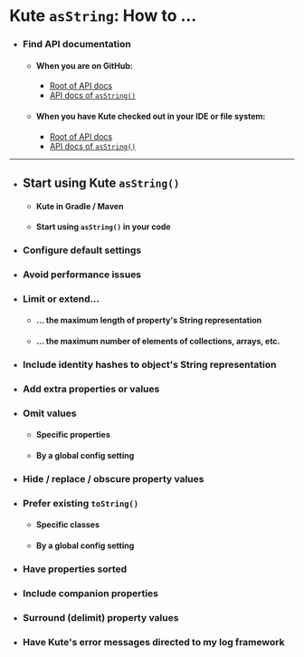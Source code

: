 # Kute `asString`: How to ...

* ### Find API documentation
   * #### When you are on GitHub:
      * [<u>Root</u> of API docs](../blob/main/apidocs/gfm/index.md)
      * [API docs of <u>`asString()`</u>](../blob/main/apidocs/gfm/kute/nl.kute.asstring.core/as-string.md)
   * #### When you have Kute checked out in your IDE or file system:
      * [<u>Root</u> of API docs](../../apidocs/gfm/index.md)
      * [API docs of <u>`asString()`</u>](../../apidocs/gfm/kute/nl.kute.asstring.core/as-string.md)

<hr>

* ## Start using Kute `asString()`
   * #### Kute in Gradle / Maven
   * #### Start using `asString()` in your code

* ### Configure default settings

* ### Avoid performance issues

* ### Limit or extend...
   * #### ... the maximum length of property's String representation
   * #### ... the maximum number of elements of collections, arrays, etc.

* ### Include identity hashes to object's String representation

* ### Add extra properties or values

* ### Omit values
   * #### Specific properties
   * #### By a global config setting

* ### Hide / replace / obscure property values

* ### Prefer existing `toString()`
   * #### Specific classes
   * #### By a global config setting

* ### Have properties sorted

* ### Include companion properties

* ### Surround (delimit) property values

* ### Have Kute's error messages directed to my log framework
